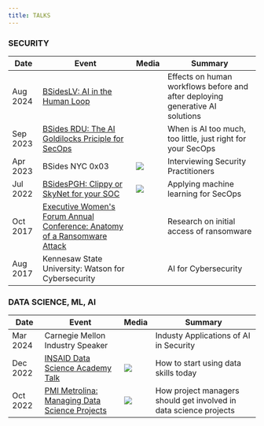 ```yaml
---
title: TALKS
---
```


### SECURITY
| Date  | Event | Media | Summary
| ----- | -------- | ------- | ------ |
| Aug 2024     | [BSidesLV: AI in the Human Loop](https://bsideslv.org/talks#ZSLBCG) | | Effects on human workflows before and after deploying generative AI solutions
| Sep 2023     | [BSides RDU: The AI Goldilocks Priciple for SecOps](https://bsidesrdu.org/#schedule) |    | When is AI too much, too little, just right for your SecOps
| Apr 2023     | BSides NYC 0x03 | [![](images/youtube_social_icon_red.png)](https://www.youtube.com/playlist?list=PLiVMecYmLYz4Hyol9fZ_jyD3Bm7Yd9yzS) | Interviewing Security Practitioners
| Jul 2022     | [BSidesPGH: Clippy or SkyNet for your SOC](https://bsidespgh2022.sched.com/event/13t4T/clippy-or-skynet-for-your-soc)  | [![](images/youtube_social_icon_red.png)](https://www.youtube.com/watch?v=Z3rMc0N2drc&t=2&ab_channel=SecPgh) | Applying machine learning for SecOps
| Oct 2017 | [Executive Women's Forum Annual Conference: Anatomy of a Ransomware Attack](https://ewf2017.sched.com/event/BcYf/anatomy-of-a-ransomware-attack) | | Research on initial access of ransomware
| Aug 2017    |  Kennesaw State University: Watson for Cybersecurity | | AI for Cybersecurity


### DATA SCIENCE, ML, AI
| Date  | Event | Media | Summary
| ----- | -------- | ------- | ------ |
| Mar 2024 | Carnegie Mellon Industry Speaker | | Industy Applications of AI in Security
| Dec 2022 | [INSAID Data Science Academy Talk](https://www.linkedin.com/posts/insaid_data-datascience-ai-activity-7009135815419162625-czQq?utm_source=share&utm_medium=member_desktop) | [![](images/youtube_social_icon_red.png)](https://www.youtube.com/watch?v=2AK-8l_25G4&ab_channel=INSAID) | How to start using data skills today 
| Oct 2022   |  [PMI Metrolina: Managing Data Science Projects](https://pmi-metrolina.org/calendar?month=9&year=2022)  | [![](images/youtube_social_icon_red.png)](https://www.youtube.com/watch?v=XykfBF46h8s&ab_channel=PMIMetrolina) | How project managers should get involved in data science projects

